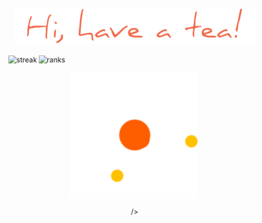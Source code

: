 ###                                                   

<h2 align="center">
  <img src="chao.png" />
</h2>
<p float="left">
<img src="https://streak-stats.demolab.com/?user=tranghane&theme=gruvbox_duo&hide_border=true" alt="streak" width = "500"/>
<img src="https://github-readme-stats.vercel.app/api?username=tranghane&show_icons=true&theme=graywhite&hide_border=true&custom_title=class='stats'" alt="ranks" width = "500" /> 

 <p align="center">
  <img src="loading.gif" />
</p>

<p align="center">
/>


